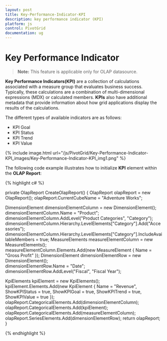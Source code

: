 ```yaml
---
layout: post
title: Key-Performance-Indicator-KPI
description: key performance indicator (KPI)
platform: js
control: PivotGrid
documentation: ug
---
```


# Key Performance Indicator 

> **Note:** This feature is applicable only for OLAP datasource.

**Key Performance Indicators(KPI)** are a collection of calculations associated with a measure group that evaluates business success. Typically, these calculations are a combination of multi-dimensional expressions (MDX) or calculated members. **KPIs** also have additional metadata that provide information about how grid applications display the results of the calculations.

The different types of available indicators are as follows:

  * KPI Goal
  * KPI Status
  * KPI Trend
  * KPI Value

{% include image.html url="/js/PivotGrid/Key-Performance-Indicator-KPI_images/Key-Performance-Indicator-KPI_img1.png" %}

The following code example illustrates how to initialize **KPI** element within the **OLAP Report**:

{% highlight c# %}

private OlapReport CreateOlapReport()
{
   OlapReport olapReport = new OlapReport();
   olapReport.CurrentCubeName = "Adventure Works";

   DimensionElement dimensionElementColumn = new DimensionElement();
   dimensionElementColumn.Name = "Product";
   dimensionElementColumn.AddLevel("Product Categories", "Category");             
   dimensionElementColumn.Hierarchy.LevelElements["Category"].Add("Accessories");           
   dimensionElementColumn.Hierarchy.LevelElements["Category"].IncludeAvailableMembers = true;
   MeasureElements measureElementColumn = new MeasureElements();      
   measureElementColumn.Elements.Add(new MeasureElement { Name = "Gross Profit" });
   DimensionElement dimensionElementRow = new DimensionElement();           
   dimensionElementRow.Name = "Date";
   dimensionElementRow.AddLevel("Fiscal", "Fiscal Year");

   KpiElements kpiElement = new KpiElements();
   kpiElement.Elements.Add(new KpiElement { Name = "Revenue", ShowKPIStatus = true, ShowKPIGoal = true, ShowKPITrend = true, ShowKPIValue = true });
   olapReport.CategoricalElements.Add(dimensionElementColumn);
   olapReport.CategoricalElements.Add(kpiElement);
   olapReport.CategoricalElements.Add(measureElementColumn);
   olapReport.SeriesElements.Add(dimensionElementRow);
   return olapReport;
}

{% endhighlight %}



